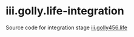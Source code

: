 # iii.golly.life-integration

Source code for integration stage [iii.golly456.life](https://iii.golly456.life)
